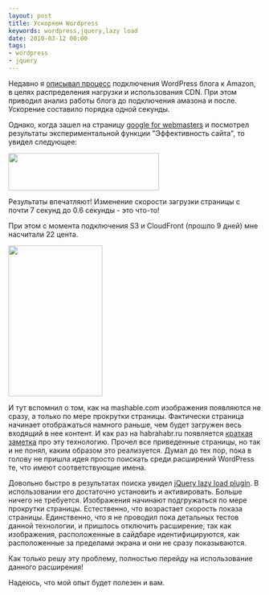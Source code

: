 ```yaml
---
layout: post
title: Ускоряем Wordpress
keywords: wordpress,jquery,lazy load
date: 2010-03-12 00:00
tags:
- wordpress
- jquery
---
```

Недавно я <a href="/2010/03/03/wordpress-amazon/">описывал процесс</a> подключения WordPress блога к Amazon, в целях распределения нагрузки и использования CDN. При этом приводил анализ работы блога до подключения амазона и после. Ускорение составило порядка одной секунды.

Однако, когда зашел на страницу <a href="http://www.google.com/webmasters/tools/" rel="nofollow">google for webmasters</a> и посмотрел результаты экспериментальной функции "Эффективность сайта", то увидел следующее:

<a href="http://static.juev.ru/2010/03/page-speed.png"><img class="aligncenter size-medium wp-image-950" title="page speed" src="http://static.juev.ru/2010/03/page-speed-300x74.png" alt="" width="300" height="74" /></a>

Результаты впечатляют! Изменение скорости загрузки страницы с почти 7 секунд до 0.6 секунды - это что-то!

При этом с момента подключения S3 и CloudFront (прошло 9 дней) мне насчитали 22 цента.

<a href="http://static.juev.ru/2010/03/amazon.png"><img class="aligncenter size-medium wp-image-951" title="amazon" src="http://static.juev.ru/2010/03/amazon-187x300.png" alt="" width="187" height="300" /></a>

И тут вспомнил о том, как на mashable.com изображения появляются не сразу, а только по мере прокрутки страницы. Фактически страница начинает отображаться намного раньше, чем будет загружен весь входящий в нее контент. И как раз на habrahabr.ru появляется <a href="http://habrahabr.ru/blogs/client_side_optimization/87083/" rel="nofollow">краткая заметка</a> про эту технологию. Прочел все приведенные страницы, но так и не понял, каким образом это реализуется. Думал до тех пор, пока в голову не пришла идея просто поискать среди расширений WordPress те, что имеют соответствующие имена.

Довольно быстро в результатах поиска увидел <a href="http://github.com/ayn/wp-jquery-lazy-load/" rel="nofollow">jQuery lazy load plugin</a>. В использовании его достаточно установить и активировать. Больше ничего не требуется. Изображения начинают подгружаться по мере прокрутки страницы. Естественно, что возрастает скорость показа страницы. Единственно, что я не проводил пока детальных тестов данной технологии, и пришлось отключить расширение, так как изображения, расположенные в сайдбаре идентифицируются, как расположенные за пределами экрана и они не сразу показываются.

Как только решу эту проблему, полностью перейду на использование данного расширения!

Надеюсь, что мой опыт будет полезен и вам.
